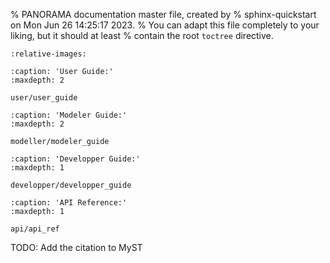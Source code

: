 % PANORAMA documentation master file, created by
% sphinx-quickstart on Mon Jun 26 14:25:17 2023.
% You can adapt this file completely to your liking, but it should at least
% contain the root `toctree` directive.

```{include} ../README.md
:relative-images:
```

```{toctree}
:caption: 'User Guide:'
:maxdepth: 2

user/user_guide
```

```{toctree}
:caption: 'Modeler Guide:'
:maxdepth: 2

modeller/modeler_guide
```

```{toctree}
:caption: 'Developper Guide:'
:maxdepth: 1

developper/developper_guide
```

```{toctree}
:caption: 'API Reference:'
:maxdepth: 1

api/api_ref
```

TODO: Add the citation to MyST
